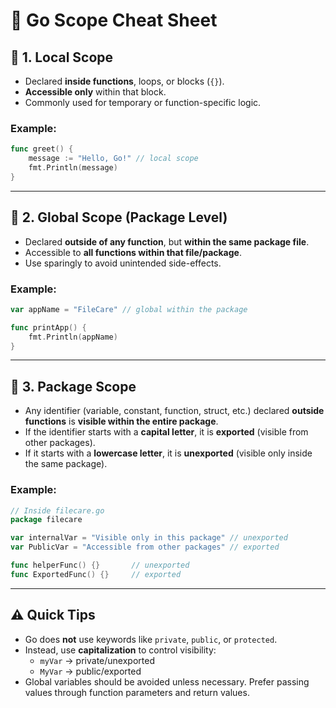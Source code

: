 # 🧠 Go Scope Cheat Sheet

## 🔹 1. Local Scope

- Declared **inside functions**, loops, or blocks (`{}`).
- **Accessible only** within that block.
- Commonly used for temporary or function-specific logic.

### Example:
```go
func greet() {
    message := "Hello, Go!" // local scope
    fmt.Println(message)
}
```

---

## 🔹 2. Global Scope (Package Level)

- Declared **outside of any function**, but **within the same package file**.
- Accessible to **all functions within that file/package**.
- Use sparingly to avoid unintended side-effects.

### Example:
```go
var appName = "FileCare" // global within the package

func printApp() {
    fmt.Println(appName)
}
```

---

## 🔹 3. Package Scope

- Any identifier (variable, constant, function, struct, etc.) declared **outside functions** is **visible within the entire package**.
- If the identifier starts with a **capital letter**, it is **exported** (visible from other packages).
- If it starts with a **lowercase letter**, it is **unexported** (visible only inside the same package).

### Example:
```go
// Inside filecare.go
package filecare

var internalVar = "Visible only in this package" // unexported
var PublicVar = "Accessible from other packages" // exported

func helperFunc() {}       // unexported
func ExportedFunc() {}     // exported
```

---

## ⚠️ Quick Tips

- Go does **not** use keywords like `private`, `public`, or `protected`.
- Instead, use **capitalization** to control visibility:
  - `myVar` → private/unexported
  - `MyVar` → public/exported
- Global variables should be avoided unless necessary. Prefer passing values through function parameters and return values.
